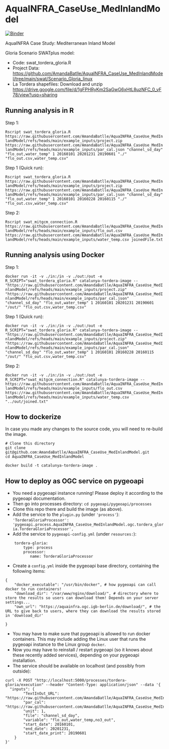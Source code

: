 # AquaINFRA_CaseUse_MedInlandModel

[![Binder](https://mybinder.org/badge_logo.svg)](https://mybinder.org/v2/gh/AmandaBatlle/AquaINFRA_CaseUse_MedInlandModel/HEAD)

AquaINFRA Case Study: Mediterranean Inland Model

Gloria Scenario SWATplus model:
- Code: swat_tordera_gloria.R 
- Project Data: https://github.com/AmandaBatlle/AquaINFRA_CaseUse_MedInlandModel/tree/main/swat/Scenario_Gloria_linux
- La Tordera shapefiles: Download and unzip https://drive.google.com/file/d/1gFPHRyKm2SaGwG6xHtL8uzNFC_0_vF78/view?usp=sharing

## Running analysis in R

Step 1:

`Rscript swat_tordera_gloria.R https://raw.githubusercontent.com/AmandaBatlle/AquaINFRA_CaseUse_MedInlandModel/refs/heads/main/example_inputs/project.zip https://raw.githubusercontent.com/AmandaBatlle/AquaINFRA_CaseUse_MedInlandModel/refs/heads/main/example_inputs/par_cal.json "channel_sd_day" "flo_out,water_temp" 1 20160101 20201231 20190601 "./" "flo_out.csv,water_temp.csv"`

Step 1 (Quick run):

`Rscript swat_tordera_gloria.R https://raw.githubusercontent.com/AmandaBatlle/AquaINFRA_CaseUse_MedInlandModel/refs/heads/main/example_inputs/project.zip https://raw.githubusercontent.com/AmandaBatlle/AquaINFRA_CaseUse_MedInlandModel/refs/heads/main/example_inputs/par_cal.json "channel_sd_day" "flo_out,water_temp" 1 20160101 20160228 20160115 "./" "flo_out.csv,water_temp.csv"`

Step 2:

`Rscript swat_mitgcm_connection.R https://raw.githubusercontent.com/AmandaBatlle/AquaINFRA_CaseUse_MedInlandModel/refs/heads/main/example_inputs/flo_out.csv https://raw.githubusercontent.com/AmandaBatlle/AquaINFRA_CaseUse_MedInlandModel/refs/heads/main/example_inputs/water_temp.csv joinedFile.txt`

## Running analysis using Docker

Step 1:

`docker run -it -v ./in:/in -v ./out:/out -e R_SCRIPT="swat_tordera_gloria.R" catalunya-tordera-image -- "https://raw.githubusercontent.com/AmandaBatlle/AquaINFRA_CaseUse_MedInlandModel/refs/heads/main/example_inputs/project.zip" "https://raw.githubusercontent.com/AmandaBatlle/AquaINFRA_CaseUse_MedInlandModel/refs/heads/main/example_inputs/par_cal.json" "channel_sd_day" "flo_out,water_temp" 1 20160101 20201231 20190601 "/out/" "flo_out.csv,water_temp.csv"`

Step 1 (Quick run):

`docker run -it -v ./in:/in -v ./out:/out -e R_SCRIPT="swat_tordera_gloria.R" catalunya-tordera-image -- "https://raw.githubusercontent.com/AmandaBatlle/AquaINFRA_CaseUse_MedInlandModel/refs/heads/main/example_inputs/project.zip" "https://raw.githubusercontent.com/AmandaBatlle/AquaINFRA_CaseUse_MedInlandModel/refs/heads/main/example_inputs/par_cal.json" "channel_sd_day" "flo_out,water_temp" 1 20160101 20160228 20160115 "/out/" "flo_out.csv,water_temp.csv"`

Step 2:

`docker run -it -v ./in:/in -v ./out:/out -e R_SCRIPT="swat_mitgcm_connection.R" catalunya-tordera-image -- https://raw.githubusercontent.com/AmandaBatlle/AquaINFRA_CaseUse_MedInlandModel/refs/heads/main/example_inputs/flo_out.csv https://raw.githubusercontent.com/AmandaBatlle/AquaINFRA_CaseUse_MedInlandModel/refs/heads/main/example_inputs/water_temp.csv "../out/joined.txt"`

## How to dockerize

In case you made any changes to the source code, you will need to re-build the image.

```
# Clone this directory
git clone git@github.com:AmandaBatlle/AquaINFRA_CaseUse_MedInlandModel.git
cd AquaINFRA_CaseUse_MedInlandModel

docker build -t catalunya-tordera-image .
```

## How to deploy as OGC service on pygeoapi

* You need a pygeoapi instance running! Please deploy it according to the pygeoapi documentation.
* Then go into processes directory: `cd pygeoapi/pygeoapi/processes`
* Clone this repo there and build the image (as above).
* Add the service to the `plugin.py` (under `'process'`): `'TorderaGloriaProcessor': 'pygeoapi.process.AquaINFRA_CaseUse_MedInlandModel.ogc.tordera_gloria.TorderaGloriaProcessor',`
* Add the service to `pygeoapi-config.yml` (under `resources:`):

```
    tordera-gloria:
        type: process
        processor:
           name: TorderaGloriaProcessor
```

* Create a `config.yml` inside the pygeoapi base directory, containing the following items:

```
{
    "docker_executable": "/usr/bin/docker", # how pygeoapi can call docker to run containers!
    "download_dir": "/var/www/nginx/download/", # directory where to store the results so users can download them! Depends on your server settings...
    "own_url": "https://aquainfra.ogc.igb-berlin.de/download/", # the URL to give back to users, where they can download the results stored in 'download_dir'

}
```

* You may have to make sure that pygeoapi is allowed to run docker containers. This may include adding the Linux user that runs the pygeoapi instance to the Linux group `docker`.
* Now you may have to reinstall / restart pygeoapi (so it knows about these recently added services), depending on your pygeoapi installation.
* The service should be available on localhost (and possibly from outside):

```
curl -X POST "http://localhost:5000/processes/tordera-gloria/execution" --header "Content-Type: application/json" --data '{
  "inputs": {
        "TextInOut_URL": "https://raw.githubusercontent.com/AmandaBatlle/AquaINFRA_CaseUse_MedInlandModel/refs/heads/main/example_inputs/project.zip",
        "par_cal": "https://raw.githubusercontent.com/AmandaBatlle/AquaINFRA_CaseUse_MedInlandModel/refs/heads/main/example_inputs/water_temp.csv",
        "unit": 1,
        "file": "channel_sd_day",
        "variable": "flo_out,water_temp,no3_out",
        "start_date": 20160101,
        "end_date": 20201231,
        "start_date_print": 20190601
    }
}'
```